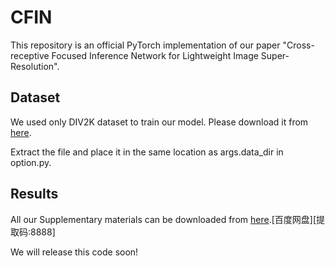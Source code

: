 # CFIN

This repository is an official PyTorch implementation of our paper "Cross-receptive Focused Inference Network for Lightweight Image Super-Resolution". 

## Dataset
We used only DIV2K dataset to train our model. Please download it from <a href="https://data.vision.ee.ethz.ch/cvl/DIV2K/">here</a>.

Extract the file and place it in the same location as args.data_dir in option.py.

## Results
All our Supplementary materials can be downloaded from <a href="https://pan.baidu.com/s/176mlyl3Td8l_XI6fvTQvyQ">here</a>.[百度网盘][提取码:8888]

We will release this code soon!
